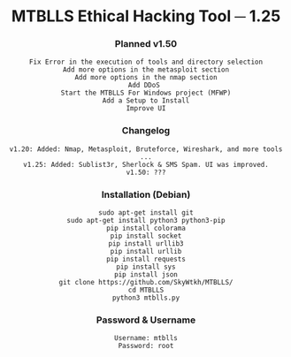 <div align="center">
  <h1>MTBLLS Ethical Hacking Tool ─ 1.25</h1>
  
<h3>Planned v1.50</h3>
  
```
Fix Error in the execution of tools and directory selection
Add more options in the metasploit section
Add more options in the nmap section
Add DDoS 
Start the MTBLLS For Windows project (MFWP)
Add a Setup to Install
Improve UI
```
  
  <h3>Changelog</h3>
  
```
v1.20: Added: Nmap, Metasploit, Bruteforce, Wireshark, and more tools ...
v1.25: Added: Sublist3r, Sherlock & SMS Spam. UI was improved.
v1.50: ???
```
  <h3>Installation (Debian)</h3>

```
sudo apt-get install git
sudo apt-get install python3 python3-pip
pip install colorama
pip install socket
pip install urllib3
pip install urllib
pip install requests
pip install sys
pip install json
git clone https://github.com/SkyWtkh/MTBLLS/
cd MTBLLS
python3 mtblls.py
```

  <h3>Password & Username</h3>
  
```
Username: mtblls
Password: root
```

